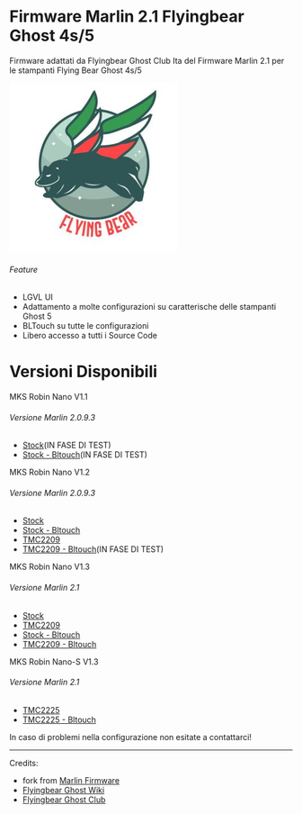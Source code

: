 # Firmware Marlin 2.1 Flyingbear Ghost 4s/5

Firmware adattati da Flyingbear Ghost Club Ita del Firmware Marlin 2.1 per le stampanti Flying Bear Ghost 4s/5


![Flyingbear Club Ita Firmware](Image/fbghostitaLogo.jpg)

###### Feature

- LGVL UI
- Adattamento a molte configurazioni su caratterische delle stampanti Ghost 5
- BLTouch su tutte le configurazioni
- Libero accesso a tutti i Source Code

# Versioni Disponibili
MKS Robin Nano V1.1
###### Versione Marlin 2.0.9.3
- [Stock](https://github.com/flyingbear-club-ita/flyingbear_ghost_marlin/tree/main/MKS_Robin_Nano_V1.1/Firmware/STOCK)(IN FASE DI TEST)
- [Stock - Bltouch](https://github.com/flyingbear-club-ita/flyingbear_ghost_marlin/tree/main/MKS_Robin_Nano_V1.1/Firmware/STOCK_BLTOUCH)(IN FASE DI TEST)

MKS Robin Nano V1.2
###### Versione Marlin 2.0.9.3

- [Stock](https://github.com/flyingbear-club-ita/flyingbear_ghost_marlin/tree/main/MKS_Robin_Nano_V1.2/Firmware/STOCK)
- [Stock - Bltouch](https://github.com/flyingbear-club-ita/flyingbear_ghost_marlin/tree/main/MKS_Robin_Nano_V1.2/Firmware/STOCK_BLTOUCH)
- [TMC2209](https://github.com/flyingbear-club-ita/flyingbear_ghost_marlin/tree/main/MKS_Robin_Nano_V1.2/Firmware/TMC2209)
- [TMC2209 - Bltouch](https://github.com/flyingbear-club-ita/flyingbear_ghost_marlin/tree/main/MKS_Robin_Nano_V1.2/Firmware/TMC2209_BLTOUCH)(IN FASE DI TEST)

MKS Robin Nano V1.3
###### Versione Marlin 2.1
- [Stock](https://github.com/flyingbear-club-ita/flyingbear_ghost_marlin/tree/main/MKS_Robin_Nano_V1.3/Firmware/STOCK)
- [TMC2209](https://github.com/flyingbear-club-ita/flyingbear_ghost_marlin/tree/main/MKS_Robin_Nano_V1.3/Firmware/TMC2209)
- [Stock - Bltouch](https://github.com/flyingbear-club-ita/flyingbear_ghost_marlin/tree/main/MKS_Robin_Nano_V1.3/Firmware/STOCK-BLTOUCH) 
- [TMC2209 - Bltouch](https://github.com/flyingbear-club-ita/flyingbear_ghost_marlin/tree/main/MKS_Robin_Nano_V1.3/Firmware/TMC2209-BLTOUCH)

MKS Robin Nano-S V1.3
###### Versione Marlin 2.1
- [TMC2225](https://github.com/flyingbear-club-ita/flyingbear_ghost_marlin/tree/main/MKS_Robin_Nano_V1.3/Firmware/TMC2225)
- [TMC2225 - Bltouch](https://github.com/flyingbear-club-ita/flyingbear_ghost_marlin/tree/main/MKS_Robin_Nano_V1.3/Firmware/TMC2225-BLTOUCH)






In caso di problemi nella configurazione non esitate a contattarci!

---

Credits:
- fork from [Marlin Firmware](https://github.com/MarlinFirmware/Marlin)
- [Flyingbear Ghost Wiki](https://flyingbearghost.com)
- [Flyingbear Ghost Club](https://discord.gg/p2gtrKm)
